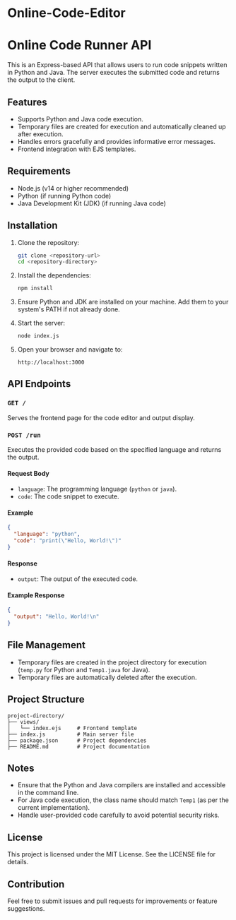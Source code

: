 # Online-Code-Editor

# Online Code Runner API

This is an Express-based API that allows users to run code snippets written in Python and Java. The server executes the submitted code and returns the output to the client.

## Features

- Supports Python and Java code execution.
- Temporary files are created for execution and automatically cleaned up after execution.
- Handles errors gracefully and provides informative error messages.
- Frontend integration with EJS templates.

## Requirements

- Node.js (v14 or higher recommended)
- Python (if running Python code)
- Java Development Kit (JDK) (if running Java code)

## Installation

1. Clone the repository:

   ```bash
   git clone <repository-url>
   cd <repository-directory>
   ```

2. Install the dependencies:

   ```bash
   npm install
   ```

3. Ensure Python and JDK are installed on your machine. Add them to your system's PATH if not already done.

4. Start the server:

   ```bash
   node index.js
   ```

5. Open your browser and navigate to:

   ```
   http://localhost:3000
   ```

## API Endpoints

### `GET /`

Serves the frontend page for the code editor and output display.

### `POST /run`

Executes the provided code based on the specified language and returns the output.

#### Request Body

- `language`: The programming language (`python` or `java`).
- `code`: The code snippet to execute.

#### Example

```json
{
  "language": "python",
  "code": "print(\"Hello, World!\")"
}
```

#### Response

- `output`: The output of the executed code.

#### Example Response

```json
{
  "output": "Hello, World!\n"
}
```

## File Management

- Temporary files are created in the project directory for execution (`temp.py` for Python and `Temp1.java` for Java).
- Temporary files are automatically deleted after the execution.

## Project Structure

```plaintext
project-directory/
├── views/
│   └── index.ejs     # Frontend template
├── index.js          # Main server file
├── package.json      # Project dependencies
├── README.md         # Project documentation
```

## Notes

- Ensure that the Python and Java compilers are installed and accessible in the command line.
- For Java code execution, the class name should match `Temp1` (as per the current implementation).
- Handle user-provided code carefully to avoid potential security risks.

## License

This project is licensed under the MIT License. See the LICENSE file for details.

## Contribution

Feel free to submit issues and pull requests for improvements or feature suggestions.
